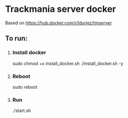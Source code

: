 # Trackmania server docker

Based on https://hub.docker.com/r/lduriez/tmserver

## To run:
1. ### Install docker
    sudo chmod +x install_docker.sh
    ./install_docker.sh -y

1. ### Reboot
    sudo reboot

1. ### Run
    ./start.sh